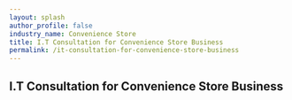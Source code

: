```yaml
---
layout: splash 
author_profile: false 
industry_name: Convenience Store
title: I.T Consultation for Convenience Store Business
permalink: /it-consultation-for-convenience-store-business
---
```


## I.T Consultation for Convenience Store Business